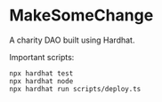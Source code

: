 # MakeSomeChange

A charity DAO built using Hardhat.

Important scripts:

```shell
npx hardhat test
npx hardhat node
npx hardhat run scripts/deploy.ts
```
